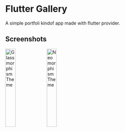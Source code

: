 # Flutter Gallery

A simple portfoli kindof app made with flutter provider.

## Screenshots
<img alt="Glassmorphism Theme" src="https://user-images.githubusercontent.com/88872217/204086997-58c0221e-0546-40cf-87c1-f9805b259f9b.png" width="25%"> <img alt="Neomorphism Theme" src="https://user-images.githubusercontent.com/88872217/204087000-5e2f78ca-140b-4441-aa4d-8242e056174c.png" width="25%">
